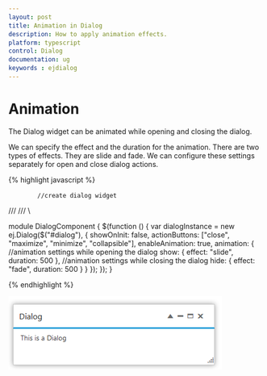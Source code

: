 ```yaml
---
layout: post
title: Animation in Dialog 
description: How to apply animation effects.
platform: typescript
control: Dialog
documentation: ug
keywords : ejdialog
---
```


# Animation

The Dialog widget can be animated while opening and closing the dialog.

We can specify the effect and the duration for the animation. There are two types of effects. They are slide and fade. We can configure these settings separately for open and close dialog actions.

{% highlight javascript %}

            //create dialog widget
/// <reference path="tsfiles/jquery.d.ts" />
 /// <reference path="tsfiles/ej.web.all.d.ts" />\

module DialogComponent {
    $(function () {
        var dialogInstance = new ej.Dialog($("#dialog"), {
                showOnInit: false,
                actionButtons: ["close", "maximize", "minimize", "collapsible"],
                enableAnimation: true,
                animation: {
                    //animation settings while opening the dialog
                    show: {
                        effect: "slide",
                        duration: 500
                    },
                    //animation settings while closing the dialog
                    hide: {
                        effect: "fade",
                        duration: 500
                    }
                }
            });
    });
}    

{% endhighlight %}

![](animation_images\animation_img1.png)

